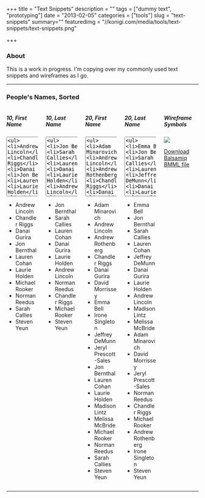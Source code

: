 +++
title = "Text Snippets"
description = ""
tags = ["dummy text", "prototyping"]
date = "2013-02-05"
categories = ["tools"]
slug = "text-snippets"
summary=""
featuredimg = "//konigi.com/media/tools/text-snippets/text-snippets.png"

+++



<h3>About</h3>

<p>This is a work in progress. I'm copying over my commonly used text snippets and wireframes as I go.</p>

<hr />

<h3>People's Names, Sorted</h3>

<div id="peoplenames" class="columns">
<div class="column">
<h5>10, First Name</h5>
<textarea rows="10" class="selectall wide t10 noscroll"><ul>
<li>Andrew Lincoln</li>
<li>Chandler Riggs</li>
<li>Danai Gurira</li>
<li>Jon Bernthal</li>
<li>Lauren Cohan</li>
<li>Laurie Holden</li>
<li>Michael Rooker</li>
<li>Norman Reedus</li>
<li>Sarah Callies</li>
<li>Steven Yeun</li>
</ul></textarea>
<ul>
<li>Andrew Lincoln</li>
<li>Chandler Riggs</li>
<li>Danai Gurira</li>
<li>Jon Bernthal</li>
<li>Lauren Cohan</li>
<li>Laurie Holden</li>
<li>Michael Rooker</li>
<li>Norman Reedus</li>
<li>Sarah Callies</li>
<li>Steven Yeun</li>
</ul>
</div>
<div class="column">
<h5>10, Last Name</h5>
<textarea rows="10" class="selectall wide t10 noscroll"><ul>
<li>Jon Bernthal</li>
<li>Sarah Callies</li>
<li>Lauren Cohan</li>
<li>Danai Gurira</li>
<li>Laurie Holden</li>
<li>Andrew Lincoln</li>
<li>Norman Reedus</li>
<li>Chandler Riggs</li>
<li>Michael Rooker</li>
<li>Steven Yeun</li>
</ul></textarea>
<ul>
<li>Jon Bernthal</li>
<li>Sarah Callies</li>
<li>Lauren Cohan</li>
<li>Danai Gurira</li>
<li>Laurie Holden</li>
<li>Andrew Lincoln</li>
<li>Norman Reedus</li>
<li>Chandler Riggs</li>
<li>Michael Rooker</li>
<li>Steven Yeun</li>
</ul>
</div>
<div class="column">
<h5>20, First Name</h5>
<textarea rows="10" class="selectall wide t10 noscroll"><ul>
<li>Adam Minarovich</li>
<li>Andrew Lincoln</li>
<li>Andrew Rothenberg</li>
<li>Chandler Riggs</li>
<li>Danai Gurira</li>
<li>David Morrissey</li>
<li>Emma Bell</li>
<li>Irone Singleton</li>
<li>Jeffrey DeMunn</li>
<li>Jeryl Prescott-Sales</li>
<li>Jon Bernthal</li>
<li>Lauren Cohan</li>
<li>Laurie Holden</li>
<li>Madison Lintz</li>
<li>Melissa McBride</li>
<li>Michael Rooker</li>
<li>Norman Reedus</li>
<li>Sarah Callies</li>
<li>Steven Yeun</li>
</ul></textarea>
<ul>
<li>Adam Minarovich</li>
<li>Andrew Lincoln</li>
<li>Andrew Rothenberg</li>
<li>Chandler Riggs</li>
<li>Danai Gurira</li>
<li>David Morrissey</li>
<li>Emma Bell</li>
<li>Irone Singleton</li>
<li>Jeffrey DeMunn</li>
<li>Jeryl Prescott-Sales</li>
<li>Jon Bernthal</li>
<li>Lauren Cohan</li>
<li>Laurie Holden</li>
<li>Madison Lintz</li>
<li>Melissa McBride</li>
<li>Michael Rooker</li>
<li>Norman Reedus</li>
<li>Sarah Callies</li>
<li>Steven Yeun</li>
</ul>
</div>
<div class="column">
<h5>20, Last Name</h5>
<textarea rows="10" class="selectall wide t10 noscroll"><ul>
<li>Emma Bell</li>
<li>Jon Bernthal</li>
<li>Sarah Callies</li>
<li>Lauren Cohan</li>
<li>Jeffrey DeMunn</li>
<li>Danai Gurira</li>
<li>Laurie Holden</li>
<li>Andrew Lincoln</li>
<li>Madison Lintz</li>
<li>Melissa McBride</li>
<li>Adam Minarovich</li>
<li>David Morrissey</li>
<li>Jeryl Prescott-Sales</li>
<li>Norman Reedus</li>
<li>Chandler Riggs</li>
<li>Michael Rooker</li>
<li>Andrew Rothenberg</li>
<li>Irone Singleton</li>
<li>Steven Yeun</li>
</ul></textarea>
<ul>
<li>Emma Bell</li>
<li>Jon Bernthal</li>
<li>Sarah Callies</li>
<li>Lauren Cohan</li>
<li>Jeffrey DeMunn</li>
<li>Danai Gurira</li>
<li>Laurie Holden</li>
<li>Andrew Lincoln</li>
<li>Madison Lintz</li>
<li>Melissa McBride</li>
<li>Adam Minarovich</li>
<li>David Morrissey</li>
<li>Jeryl Prescott-Sales</li>
<li>Norman Reedus</li>
<li>Chandler Riggs</li>
<li>Michael Rooker</li>
<li>Andrew Rothenberg</li>
<li>Irone Singleton</li>
<li>Steven Yeun</li>
</ul>
</div>
<div class="column">
<h5>Wireframe Symbols</h5>
<a href="//konigi.com/media/tools/text-snippets/text-snippets.png" class="group"><img src="//konigi.com/media/tools/text-snippets/text-snippets.png" class="img-responsive"></a>
<p><a href="https://konigi.mybalsamiq.com/projects/tools/Text+Snippets.bmml">Download Balsamiq BMML file</a></p>
</div>
</div>

<hr />

<style type="text/css">#peoplenames li {margin: 0;"}</style>
